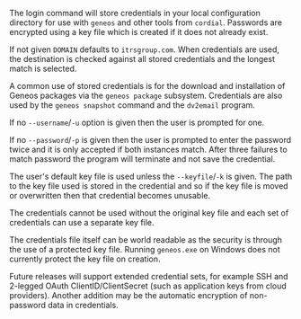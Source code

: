 The login command will store credentials in your local configuration directory for use with `geneos` and other tools from `cordial`. Passwords are encrypted using a key file which is created if it does not already exist.

If not given `DOMAIN` defaults to `itrsgroup.com`. When credentials are used, the destination is checked against all stored credentials and the longest match is selected.

A common use of stored credentials is for the download and installation of Geneos packages via the `geneos package` subsystem. Credentials are also used by the `geneos snapshot` command and the `dv2email` program.

If no `--username`/`-u` option is given then the user is prompted for one.

If no `--password`/`-p` is given then the user is prompted to enter the password twice and it is only accepted if both instances match. After three failures to match password the program will terminate and not save the credential.

The user's default key file is used unless the `--keyfile`/`-k` is given. The path to the key file used is stored in the credential and so if the key file is moved or overwritten then that credential becomes unusable.

The credentials cannot be used without the original key file and each set of credentials can use a separate key file.

The credentials file itself can be world readable as the security is through the use of a protected key file. Running `geneos.exe` on Windows does not currently protect the key file on creation.

Future releases will support extended credential sets, for example SSH and 2-legged OAuth ClientID/ClientSecret (such as application keys from cloud providers). Another addition may be the automatic encryption of non-password data in credentials.
